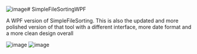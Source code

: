 ![image](https://github.com/ToppiOfficial/SimpleFileSortingWPF/assets/75457657/c5bcf80b-b2a4-4d97-ab5c-263d389255d4)# SimpleFileSortingWPF

A WPF version of SimpleFileSorting. This is also the updated and more polished version of that tool with a different interface, more date format and a more clean design overall

![image](https://github.com/ToppiOfficial/SimpleFileSortingWPF/assets/75457657/21cd5d85-8661-433e-90b3-5241912ec580)
![image](https://github.com/ToppiOfficial/SimpleFileSortingWPF/assets/75457657/37fa8e5e-dfa0-41b1-80d1-756ad1bfc4a6)
